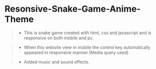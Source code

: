 # Resonsive-Snake-Game-Anime-Theme
> - This is snake game created with html, css and javascript and is responsive on both mobile and pc.

> - When this website view in mobile the control key automatically appeared in responsive manner.(Media query used)

> - Added music and sound effects.

